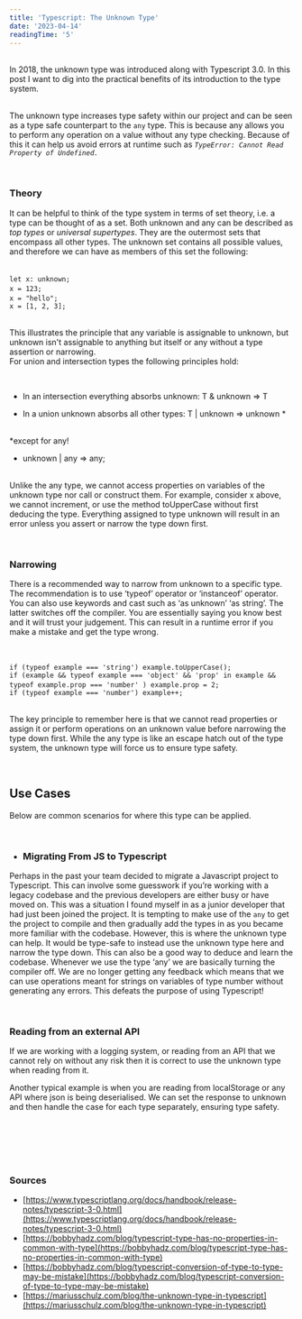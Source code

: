 ```yaml
---
title: 'Typescript: The Unknown Type'
date: '2023-04-14'
readingTime: '5'
---
```


&nbsp;  
In 2018, the unknown type was introduced along with Typescript 3.0. In this post I want to dig into the practical benefits of its introduction to the type system. 

&nbsp;  
The unknown type increases type safety within our project and can be seen as a type safe counterpart to the `any` type. This is because any allows you to perform any operation on a value without any type checking. Because of this it can help us avoid errors at runtime such as *`TypeError: Cannot Read Property of Undefined.`*

&nbsp;  
### **Theory**
It can be helpful to think of the type system in terms of set theory, i.e. a type can be thought of as a set. Both unknown and any can be described as *top types* or *universal supertypes*. They are the outermost sets that encompass all other types.  The unknown set contains all possible values, and therefore we can have as members of this set the following:  

&nbsp;  
`let x: unknown;`
&nbsp;   
`x = 123;`
&nbsp;  
`x = "hello";`
&nbsp;  
`x = [1, 2, 3];`

&nbsp;  
This illustrates the principle that any variable is assignable to unknown, but unknown isn't assignable to anything but itself or any without a type assertion or narrowing.  
For union and intersection types the following principles hold: 

&nbsp;  
* In an intersection everything absorbs unknown: T & unknown => T

* In a union unknown absorbs all other types: T | unknown => unknown *  

&nbsp;  
*except for any!  

* unknown | any => any;

&nbsp;  
Unlike the any type, we cannot access properties on variables of the unknown type nor call or construct them. For example, consider x above, we cannot increment, or use the method toUpperCase without first deducing the type. Everything assigned to type unknown will result in an error unless you assert or narrow the type down first.

&nbsp; 

### **Narrowing**
There is a recommended way to narrow from unknown to a specific type. The recommendation is to use ‘typeof’ operator or ‘instanceof’ operator. You can also use keywords and cast such as ‘as unknown’ ‘as string’. The latter switches off the compiler. You are essentially saying you know best and it will trust your judgement. This can result in a runtime error if you make a mistake and get the type wrong.  

&nbsp;  

`if (typeof example === 'string') example.toUpperCase();`
&nbsp;  
`if (example &&
  typeof example === 'object' &&
  'prop' in example &&
  typeof example.prop === 'number'
) example.prop = 2;`
&nbsp;  
`if (typeof example === 'number') example++;`  

&nbsp;  
The key principle to remember here is that we cannot read properties or assign it or perform operations on an unknown value before narrowing the type down first. While the any type is like an escape hatch out of the type system, the unknown type will force us to ensure type safety. 
  
&nbsp; 
##  **Use Cases**
Below are common scenarios for where this type can be applied.

&nbsp;  
* ### **Migrating From JS to Typescript**
Perhaps in the past your team decided to migrate a Javascript project to Typescript. This can involve some guesswork if you’re working with a legacy codebase and the previous developers are either busy or have moved on. This was a situation I found myself in as a junior developer that had just been joined the project. It is tempting to make use of the `any` to get the project to compile and then gradually add the types in as you became more familiar with the codebase. However, this is where the unknown type can help. It would be type-safe to instead use the unknown type here and narrow the type down. This can also be a good way to deduce and learn the codebase. Whenever we use the type ‘any’ we are basically turning the compiler off. We are no longer getting any feedback which means that we can use operations meant for strings on variables of type number without generating any errors. This defeats the purpose of using Typescript!

&nbsp;  
### **Reading from an external API**
If we are working with a logging system, or reading from an API that we cannot rely on without any risk then it is correct to use the unknown type when reading from it.
 
Another typical example is when you are reading from localStorage or any API where json is being deserialised. We can set the response to unknown and then handle the case for each type separately, ensuring type safety. 

&nbsp;  
---
&nbsp;  
### **Sources**

* [https://www.typescriptlang.org/docs/handbook/release-notes/typescript-3-0.html](https://www.typescriptlang.org/docs/handbook/release-notes/typescript-3-0.html)
* [https://bobbyhadz.com/blog/typescript-type-has-no-properties-in-common-with-type](https://bobbyhadz.com/blog/typescript-type-has-no-properties-in-common-with-type)
* [https://bobbyhadz.com/blog/typescript-conversion-of-type-to-type-may-be-mistake](https://bobbyhadz.com/blog/typescript-conversion-of-type-to-type-may-be-mistake)
* [https://mariusschulz.com/blog/the-unknown-type-in-typescript](https://mariusschulz.com/blog/the-unknown-type-in-typescript)

